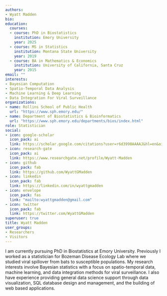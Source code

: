 ```yaml
---
authors:
- Wyatt Madden
bio:
education:
  courses:
  - course: PhD in Biostatistics
    institution: Emory University
    year: 2025
  - course: MS in Statistics
    institution: Montana State University
    year: 2019
  - course: BA in Mathematics & Economics
    institution: University of California, Santa Cruz
    year: 2015
email: ""
interests:
- Bayesian Computation
- Spatio-Temporal Data Analysis
- Machine Learning & Deep Learning
- Data Integration For Viral Surveillance 
organizations:
- name: Rollins School of Public Health
  url: "https://www.sph.emory.edu/"
- name: Department of Biostatistics & Bioinformatics
  url: "https://www.sph.emory.edu/departments/bios/index.html"
role: Statistician
social:
- icon: google-scholar
  icon_pack: ai
  link: https://scholar.google.com/citations?user=r6d3998AAAAJ&hl=en&oi=ao
- icon: research-gate
  icon_pack: ai
  link: https://www.researchgate.net/profile/Wyatt-Madden
- icon: github
  icon_pack: fab
  link: https://github.com/WyattGMadden
- icon: linkedin
  icon_pack: fab
  link: https://linkedin.com/in/wyattgmadden
- icon: envelope
  icon_pack: fas
  link: "mailto:wyattgmadden@gmail.com"
- icon: twitter
  icon_pack: fab
  link: https://twitter.com/WyattGMadden
superuser: true
title: Wyatt Madden
user_groups:
- Researchers
- Visitors
---
```




I am currently pursuing PhD in Biostatistics at Emory University. Previously I worked as a statistician for Bozeman Disease Ecology Lab where we studied viral spillover from bats to susceptible populations. My research interests involve Bayesian statistics with a focus on spatio-temporal data, machine learning, and data integration methods for viral surveillance. I also have experience providing general data science support through data visualization, SQL database design and management, and the building of web based applications. 
